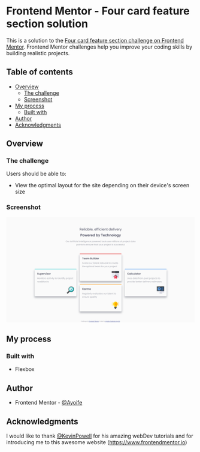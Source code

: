 # Frontend Mentor - Four card feature section solution

This is a solution to the [Four card feature section challenge on Frontend Mentor](https://www.frontendmentor.io/challenges/four-card-feature-section-weK1eFYK). Frontend Mentor challenges help you improve your coding skills by building realistic projects. 

## Table of contents

- [Overview](#overview)
  - [The challenge](#the-challenge)
  - [Screenshot](#screenshot)
- [My process](#my-process)
  - [Built with](#built-with)
- [Author](#author)
- [Acknowledgments](#acknowledgments)


## Overview

### The challenge

Users should be able to:

- View the optimal layout for the site depending on their device's screen size

### Screenshot

![](./screenshot.png)

## My process

### Built with

- Flexbox

## Author

- Frontend Mentor - [@Ayoife](https://www.frontendmentor.io/profile/Ayoife)

## Acknowledgments

I would like to thank [@KevinPowell](https://www.youtube.com/kevinpowell) for his amazing webDev tutorials and for introducing me to this awesome website (https://www.frontendmentor.io)